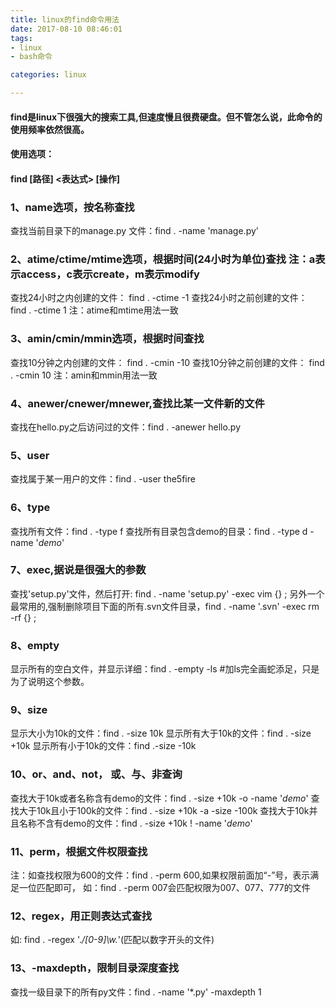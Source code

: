 ```yaml
---
title: linux的find命令用法
date: 2017-08-10 08:46:01
tags:
- linux
- bash命令

categories: linux

---
```

#### find是linux下很强大的搜索工具,但速度慢且很费硬盘。但不管怎么说，此命令的使用频率依然很高。
<!-- more -->

#### 使用选项：
#### find [路径] <表达式> [操作]

### 1、name选项，按名称查找
 查找当前目录下的manage.py 文件：find . -name 'manage.py'

### 2、atime/ctime/mtime选项，根据时间(24小时为单位)查找 注：a表示access，c表示create，m表示modify
  查找24小时之内创建的文件： find . -ctime -1
  查找24小时之前创建的文件： find . -ctime 1
  注：atime和mtime用法一致

### 3、amin/cmin/mmin选项，根据时间查找
  查找10分钟之内创建的文件： find . -cmin -10
  查找10分钟之前创建的文件： find . -cmin 10
  注：amin和mmin用法一致

### 4、anewer/cnewer/mnewer,查找比某一文件新的文件
  查找在hello.py之后访问过的文件：find . -anewer hello.py

### 5、user
  查找属于某一用户的文件：find . -user the5fire

### 6、type
  查找所有文件：find . -type f
  查找所有目录包含demo的目录：find . -type d -name '*demo*'

### 7、exec,据说是很强大的参数
  查找'setup.py'文件，然后打开: find . -name 'setup.py' -exec vim {} \;
  另外一个最常用的,强制删除项目下面的所有.svn文件目录，find . -name '.svn' -exec rm -rf {} \;
### 8、empty
  显示所有的空白文件，并显示详细：find . -empty -ls #加ls完全画蛇添足，只是为了说明这个参数。

### 9、size
  显示大小为10k的文件：find . -size 10k
  显示所有大于10k的文件：find . -size +10k
  显示所有小于10k的文件：find .-size -10k

### 10、or、and、not， 或、与、非查询
  查找大于10k或者名称含有demo的文件：find . -size +10k -o -name '*demo*'
  查找大于10k且小于100k的文件：find . -size +10k -a -size -100k
  查找大于10k并且名称不含有demo的文件：find . -size +10k ! -name '*demo*'

### 11、perm，根据文件权限查找
  注：如查找权限为600的文件：find . -perm 600,如果权限前面加“-”号，表示满足一位匹配即可，
  如：find . -perm 007会匹配权限为007、077、777的文件

### 12、regex，用正则表达式查找
  如: find . -regex '.*/[0-9]\w.*'(匹配以数字开头的文件)

### 13、-maxdepth，限制目录深度查找
  查找一级目录下的所有py文件：find . -name '*.py' -maxdepth 1
